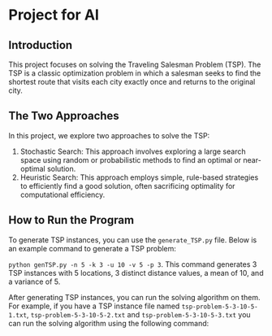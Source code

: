 # Project for AI

## Introduction
This project focuses on solving the Traveling Salesman Problem (TSP). The TSP is a classic optimization problem in which a salesman seeks to find the shortest route that visits each city exactly once and returns to the original city.

## The Two Approaches
In this project, we explore two approaches to solve the TSP:
1. Stochastic Search: This approach involves exploring a large search space using random or probabilistic methods to find an optimal or near-optimal solution.
2. Heuristic Search: This approach employs simple, rule-based strategies to efficiently find a good solution, often sacrificing optimality for computational efficiency.

## How to Run the Program
To generate TSP instances, you can use the `generate_TSP.py` file. Below is an example command to generate a TSP problem:
  
  `python genTSP.py -n 5 -k 3 -u 10 -v 5 -p 3`.
This command generates 3 TSP instances with 5 locations, 3 distinct distance values, a mean of 10, and a variance of 5.

After generating TSP instances, you can run the solving algorithm on them. For example, if you have a TSP instance file named `tsp-problem-5-3-10-5-1.txt`, `tsp-problem-5-3-10-5-2.txt` and `tsp-problem-5-3-10-5-3.txt` you can run the solving algorithm using the following command:
